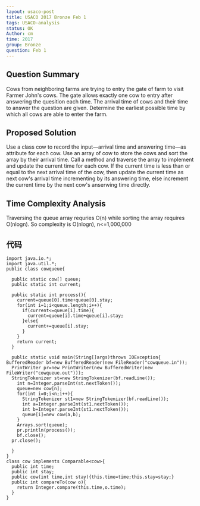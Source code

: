 ```yaml
---
layout: usaco-post
title: USACO 2017 Bronze Feb 1
tags: USACO-analysis
status: OK
Author: cm
time: 2017
group: Bronze
question: Feb 1
---
```


## Question Summary

Cows from neighboring farms are trying to entry the gate of farm to visit Farmer John's cows. The gate allows exactly one cow to entry after answering the quesition each time. The arrival time of cows and their time to answer the question are given. Determine the earliest possible time by which all cows are able to enter the farm.

## Proposed Solution

Use a class cow to record the input—arrival time and answering time—as attribute for each cow. Use an array of cow to store the cows and sort the array by their arrival time. Call a method and traverse the array to implement and update the current time for each cow. If the current time is less than or equal to the next arrival time of the cow, then update the current time as next cow's arrival time incrementing by its answering time, else increment the current time by the next cow's anserwing time directly.

## Time Complexity Analysis

Traversing the queue array requries O(n) while sorting the array requires O(nlogn).  So complexity is O(nlogn), n<=1,000,000

## 代码

```
import java.io.*;
import java.util.*;
public class cowqueue{

  public static cow[] queue;
  public static int current;
  
  public static int process(){
    current=queue[0].time+queue[0].stay;
    for(int i=1;i<queue.length;i++){
      if(current<=queue[i].time){
        current=queue[i].time+queue[i].stay;
      }else{
        current+=queue[i].stay;
      }
    }
    return current;
  }
  
  public static void main(String[]args)throws IOException{
BufferedReader bf=new BufferedReader(new FileReader("cowqueue.in"));
  PrintWriter pr=new PrintWriter(new BufferedWriter(new FileWriter("cowqueue.out")));
  StringTokenizer st=new StringTokenizer(bf.readLine());
    int n=Integer.parseInt(st.nextToken());
    queue=new cow[n];
    for(int i=0;i<n;i++){
      StringTokenizer st1=new StringTokenizer(bf.readLine());
      int a=Integer.parseInt(st1.nextToken());
      int b=Integer.parseInt(st1.nextToken());
      queue[i]=new cow(a,b);
    }
    Arrays.sort(queue);
    pr.println(process());
    bf.close();
  pr.close();
  
  }
}
class cow implements Comparable<cow>{
  public int time;
  public int stay;
  public cow(int time,int stay){this.time=time;this.stay=stay;}
  public int compareTo(cow o){
    return Integer.compare(this.time,o.time);
  }
}
```
